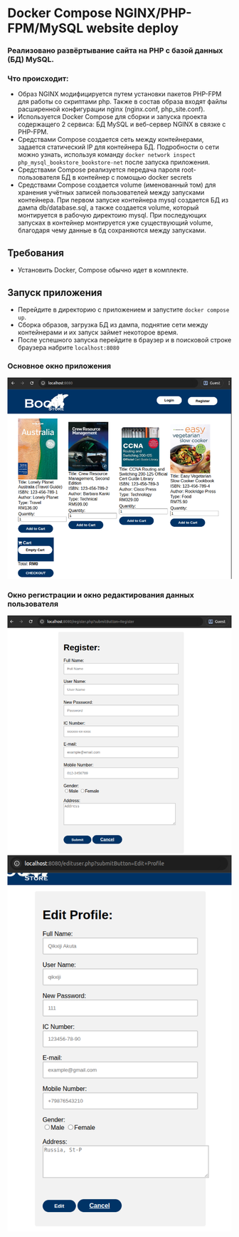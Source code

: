 # Docker Compose NGINX/PHP-FPM/MySQL website deploy
### Реализовано развёртывание сайта на PHP с базой данных (БД) MySQL.
### Что происходит:
- Образ NGINX модифицируется путем установки пакетов PHP-FPM для работы со скриптами php. Также в состав образа входят файлы расширенной конфигурации nginx (nginx.conf, php_site.conf).
- Используется Docker Compose для сборки и запуска проекта содержащего 2 сервиса: БД MySQL и веб-сервер NGINX в связке с PHP-FPM.
- Средствами Compose создается сеть между контейнерами, задается статический IP для контейнера БД. Подробности о сети можно узнать, используя команду `docker network inspect php_mysql_bookstore_bookstore-net` после запуска приложения.
- Средствами Compose реализуется передача пароля root-пользователя БД в контейнер с помощью docker secrets
- Средствами Compose создается volume (именованный том) для хранения учётных записей пользователей между запусками контейнера. При первом запуске контейнера mysql создается БД из дампа db/database.sql, а также создается volume, который монтируется в рабочую директоию mysql. При последующих запусках в контейнер монтируется уже существующий volume, благодаря чему данные в бд сохраняются между запусками. 

## Требования
- Установить Docker, Compose обычно идет в комплекте.

## Запуск приложения
- Перейдите в директорию с приложением и запустите `docker compose up`.
- Сборка образов, загрузка БД из дампа, поднятие сети между контейнерами и их запуск займет некоторое время.
- После успешного запуска перейдите в браузер и в поисковой строке браузера набрите `localhost:8080`
### Основное окно приложения
![page](./img/main_page.png)
### Окно регистрации и окно редактирования данных пользователя
![](./img/register.png) ![](./img/edit.png)

